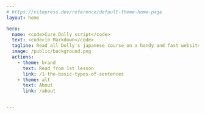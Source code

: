 ```yaml
---
# https://vitepress.dev/reference/default-theme-home-page
layout: home

hero:
  name: <code>Cure Dolly script</code>
  text: <code>in Markdown</code>
  tagline: Read all Dolly's japanese course on a handy and fast website
  image: /public/background.png
  actions:
    - theme: brand
      text: Read from 1st lesson
      link: /1-the-basic-types-of-sentences
    - theme: alt
      text: About
      link: /about


---
```


